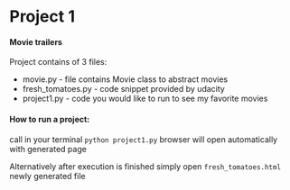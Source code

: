 # Project 1 
#### Movie trailers
Project contains of 3 files:
 - movie.py - file contains Movie class to abstract movies
 - fresh_tomatoes.py - code snippet provided by udacity
 - project1.py - code you would like to run to see my favorite movies

 #### How to run a project:
 call in your terminal
 ``` python project1.py ```
 browser will open automatically with generated page

 Alternatively after execution is finished simply open ``` fresh_tomatoes.html ``` newly generated file

